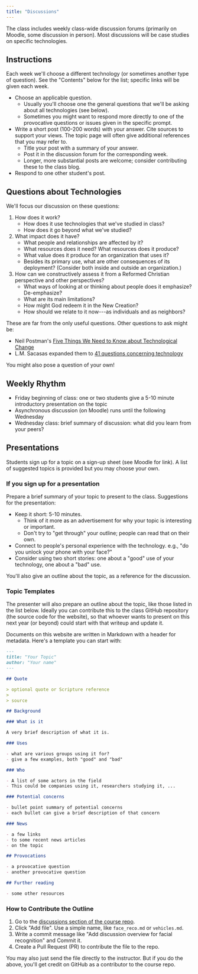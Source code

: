 ```yaml
---
title: "Discussions"
---
```


The class includes weekly class-wide discussion forums (primarily on Moodle, some discussion in person). Most discussions will be case studies on specific technologies.

## Instructions

Each week we'll choose a different technology (or sometimes another type of question). See the "Contents" below for the list; specific links will be given each week.

- Choose an applicable question.
  - Usually you'll choose one the general questions that we'll be asking about all technologies (see below).
  - Sometimes you might want to respond more directly to one of the provocative questions or issues given in the specific prompt.
- Write a short post (100-200 words) with your answer. Cite sources to support your views. The topic page will often give additional references that you may refer to.
  - Title your post with a summary of your answer.
  - Post it in the discussion forum for the corresponding week.
  - Longer, more substantial posts are welcome; consider contributing these to the class blog.
- Respond to one other student's post.

## Questions about Technologies

We'll focus our discussion on these questions:

1. How does it work?
    - How does it use technologies that we've studied in class?
    - How does it go beyond what we've studied?
2. What impact does it have?
    - What people and relationships are affected by it?
    - What resources does it need? What resources does it produce?
    - What value does it produce for an organization that uses it?
    - Besides its primary use, what are other consequences of its deployment? (Consider both inside and outside an organization.)
3. How can we constructively assess it from a Reformed Christian perspective and other perspectives?
    - What ways of looking at or thinking about people does it emphasize? De-emphasize?
    - What are its main limitations?
    - How might God redeem it in the New Creation?
    - How should we relate to it now---as individuals and as neighbors?

These are far from the only useful questions. Other questions to ask might be:

- Neil Postman's [Five Things We Need to Know about Technological Change](https://cs.calvin.edu/courses/cs/262/kvlinden/references/postman-fiveThings-1998.pdf)
- L.M. Sacasas expanded them to [41 questions concerning technology](https://theconvivialsociety.substack.com/p/the-questions-concerning-technology)

You might also pose a question of your own!

## Weekly Rhythm

- Friday beginning of class: one or two students give a 5-10 minute introductory presentation on the topic
- Asynchronous discussion (on Moodle) runs until the following Wednesday
- Wednesday class: brief summary of discussion: what did you learn from your peers?

## Presentations

Students sign up for a topic on a sign-up sheet (see Moodle for link). A list of suggested topics is provided but you may choose your own.

### If you sign up for a presentation

Prepare a brief summary of your topic to present to the class. Suggestions for the presentation:

- Keep it short: 5-10 minutes.
  - Think of it more as an advertisement for why your topic is interesting or important.
  - Don't try to "get through" your outline; people can read that on their own.
- Connect to people's personal experience with the technology. e.g., "do you unlock your phone with your face?"
- Consider using two short stories: one about a "good" use of your technology, one about a "bad" use.

You'll also give an outline about the topic, as a reference for the discussion.

### Topic Templates

The presenter will also prepare an outline about the topic, like those listed in the list below. Ideally you can contribute this to the class GitHub repository (the source code for the website), so that whoever wants to present on this next year (or beyond) could start with that writeup and update it.

Documents on this website are written in Markdown with a header for metadata. Here's a template you can start with:

```markdown
---
title: "Your Topic"
author: "Your name"
---

## Quote

> optional quote or Scripture reference
>
> source

## Background

### What is it

A very brief description of what it is.

### Uses

- what are various groups using it for?
- give a few examples, both "good" and "bad"

### Who

- A list of some actors in the field
- This could be companies using it, researchers studying it, ...

### Potential concerns

- bullet point summary of potential concerns
- each bullet can give a brief description of that concern

### News

- a few links
- to some recent news articles
- on the topic

## Provocations

- a provocative question
- another provocative question

## Further reading

- some other resources

```

### How to Contribute the Outline

1. Go to the [discussions section of the course repo](https://github.com/kcarnold/cs344/tree/main/content/discussions).
2. Click "Add file". Use a simple name, like `face_reco.md` or `vehicles.md`.
3. Write a commit message like "Add discussion overview for facial recognition" and Commit it.
4. Create a Pull Request (PR) to contribute the file to the repo.

You may also just send the file directly to the instructor. But if you do the above, you'll get credit on GitHub as a contributor to the course repo.
